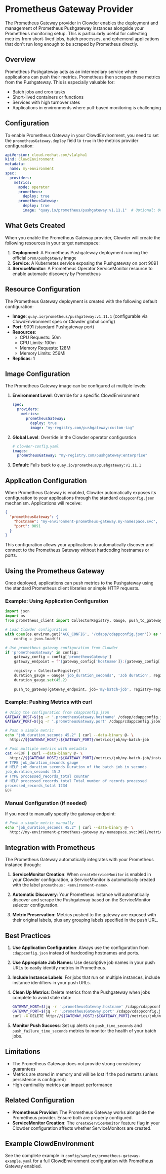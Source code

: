 # Prometheus Gateway Provider

The Prometheus Gateway provider in Clowder enables the deployment and management of Prometheus Pushgateway instances alongside your Prometheus monitoring setup. This is particularly useful for collecting metrics from short-lived jobs, batch processes, and ephemeral applications that don't run long enough to be scraped by Prometheus directly.

## Overview

Prometheus Pushgateway acts as an intermediary service where applications can push their metrics. Prometheus then scrapes these metrics from the Pushgateway. This is especially valuable for:

- Batch jobs and cron tasks
- Short-lived containers or functions
- Services with high turnover rates
- Applications in environments where pull-based monitoring is challenging

## Configuration

To enable Prometheus Gateway in your ClowdEnvironment, you need to set the `prometheusGateway.deploy` field to `true` in the metrics provider configuration:

```yaml
apiVersion: cloud.redhat.com/v1alpha1
kind: ClowdEnvironment
metadata:
  name: my-environment
spec:
  providers:
    metrics:
      mode: operator
      prometheus:
        deploy: true
      prometheusGateway:
        deploy: true
        image: "quay.io/prometheus/pushgateway:v1.11.1"  # Optional: Override default image
```

## What Gets Created

When you enable the Prometheus Gateway provider, Clowder will create the following resources in your target namespace:

1. **Deployment**: A Prometheus Pushgateway deployment running the official `prom/pushgateway` image
2. **Service**: A Kubernetes service exposing the Pushgateway on port 9091
3. **ServiceMonitor**: A Prometheus Operator ServiceMonitor resource to enable automatic discovery by Prometheus

## Resource Configuration

The Prometheus Gateway deployment is created with the following default configuration:

- **Image**: `quay.io/prometheus/pushgateway:v1.11.1` (configurable via ClowdEnvironment spec or Clowder global config)
- **Port**: 9091 (standard Pushgateway port)
- **Resources**:
  - CPU Requests: 50m
  - CPU Limits: 100m
  - Memory Requests: 128Mi
  - Memory Limits: 256Mi
- **Replicas**: 1

## Image Configuration

The Prometheus Gateway image can be configured at multiple levels:

1. **Environment Level**: Override for a specific ClowdEnvironment
   ```yaml
   spec:
     providers:
       metrics:
         prometheusGateway:
           deploy: true
           image: "my-registry.com/pushgateway:custom-tag"
   ```

2. **Global Level**: Override in the Clowder operator configuration
   ```yaml
   # clowder-config.yaml
   images:
     prometheusGateway: "my-registry.com/pushgateway:enterprise"
   ```

3. **Default**: Falls back to `quay.io/prometheus/pushgateway:v1.11.1`

## Application Configuration

When Prometheus Gateway is enabled, Clowder automatically exposes its configuration to your applications through the standard `cdappconfig.json` mechanism. Applications will receive:

```json
{
  "prometheusGateway": {
    "hostname": "my-environment-prometheus-gateway.my-namespace.svc",
    "port": 9091
  }
}
```

This configuration allows your applications to automatically discover and connect to the Prometheus Gateway without hardcoding hostnames or ports.

## Using the Prometheus Gateway

Once deployed, applications can push metrics to the Pushgateway using the standard Prometheus client libraries or simple HTTP requests.

### Example: Using Application Configuration

```python
import json
import os
from prometheus_client import CollectorRegistry, Gauge, push_to_gateway

# Load Clowder configuration
with open(os.environ.get('ACG_CONFIG', '/cdapp/cdappconfig.json')) as f:
    config = json.load(f)

# Use prometheus gateway configuration from Clowder
if 'prometheusGateway' in config:
    gateway_config = config['prometheusGateway']
    gateway_endpoint = f"{gateway_config['hostname']}:{gateway_config['port']}"
    
    registry = CollectorRegistry()
    duration_gauge = Gauge('job_duration_seconds', 'Job duration', registry=registry)
    duration_gauge.set(45.2)
    
    push_to_gateway(gateway_endpoint, job='my-batch-job', registry=registry)
```

### Example: Pushing Metrics with curl

```bash
# Using the configuration from cdappconfig.json
GATEWAY_HOST=$(jq -r '.prometheusGateway.hostname' /cdapp/cdappconfig.json)
GATEWAY_PORT=$(jq -r '.prometheusGateway.port' /cdapp/cdappconfig.json)

# Push a simple metric
echo "job_duration_seconds 45.2" | curl --data-binary @- \
  http://${GATEWAY_HOST}:${GATEWAY_PORT}/metrics/job/my-batch-job

# Push multiple metrics with metadata
cat <<EOF | curl --data-binary @- \
  http://${GATEWAY_HOST}:${GATEWAY_PORT}/metrics/job/my-batch-job/instance/worker-1
# TYPE job_duration_seconds gauge
# HELP job_duration_seconds Duration of the batch job in seconds
job_duration_seconds 45.2
# TYPE processed_records_total counter
# HELP processed_records_total Total number of records processed
processed_records_total 1234
EOF
```

### Manual Configuration (if needed)

If you need to manually specify the gateway endpoint:

```bash
# Push a simple metric manually
echo "job_duration_seconds 45.2" | curl --data-binary @- \
  http://my-environment-prometheus-gateway.my-namespace.svc:9091/metrics/job/my-batch-job
```

## Integration with Prometheus

The Prometheus Gateway automatically integrates with your Prometheus instance through:

1. **ServiceMonitor Creation**: When `createServiceMonitor` is enabled in your Clowder configuration, a ServiceMonitor is automatically created with the label `prometheus: <environment-name>`.

2. **Automatic Discovery**: Your Prometheus instance will automatically discover and scrape the Pushgateway based on the ServiceMonitor selector configuration.

3. **Metric Preservation**: Metrics pushed to the gateway are exposed with their original labels, plus any grouping labels specified in the push URL.

## Best Practices

1. **Use Application Configuration**: Always use the configuration from `cdappconfig.json` instead of hardcoding hostnames and ports.

2. **Use Appropriate Job Names**: Use descriptive job names in your push URLs to easily identify metrics in Prometheus.

3. **Include Instance Labels**: For jobs that run on multiple instances, include instance identifiers in your push URLs.

4. **Clean Up Metrics**: Delete metrics from the Pushgateway when jobs complete to avoid stale data:
   ```bash
   GATEWAY_HOST=$(jq -r '.prometheusGateway.hostname' /cdapp/cdappconfig.json)
   GATEWAY_PORT=$(jq -r '.prometheusGateway.port' /cdapp/cdappconfig.json)
   curl -X DELETE http://${GATEWAY_HOST}:${GATEWAY_PORT}/metrics/job/my-batch-job/instance/worker-1
   ```

5. **Monitor Push Success**: Set up alerts on `push_time_seconds` and `push_failure_time_seconds` metrics to monitor the health of your batch jobs.

## Limitations

- The Prometheus Gateway does not provide strong consistency guarantees
- Metrics are stored in memory and will be lost if the pod restarts (unless persistence is configured)
- High cardinality metrics can impact performance

## Related Configuration

- **Prometheus Provider**: The Prometheus Gateway works alongside the Prometheus provider. Ensure both are properly configured.
- **ServiceMonitor Creation**: The `createServiceMonitor` feature flag in your Clowder configuration affects whether ServiceMonitors are created.

## Example ClowdEnvironment

See the complete example in `config/samples/prometheus-gateway-example.yaml` for a full ClowdEnvironment configuration with Prometheus Gateway enabled. 